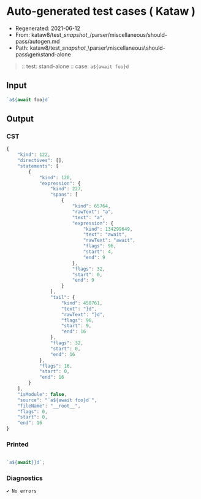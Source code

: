 # Auto-generated test cases ( Kataw )
- Regenerated: 2021-06-12
- From: kataw8/test\__snapshot__/parser/miscellaneous/should-pass/autogen.md
- Path: kataw8/test\__snapshot__\parser\miscellaneous\should-pass\gen\stand-alone
> :: test: stand-alone
> :: case: `a${await foo}d`
## Input

`````js
`a${await foo}d`
`````
## Output

### CST

```javascript
{
    "kind": 122,
    "directives": [],
    "statements": [
        {
            "kind": 120,
            "expression": {
                "kind": 227,
                "spans": [
                    {
                        "kind": 65764,
                        "rawText": "a",
                        "text": "a",
                        "expression": {
                            "kind": 134299649,
                            "text": "await",
                            "rawText": "await",
                            "flags": 96,
                            "start": 4,
                            "end": 9
                        },
                        "flags": 32,
                        "start": 0,
                        "end": 9
                    }
                ],
                "tail": {
                    "kind": 458761,
                    "text": "}d",
                    "rawText": "}d",
                    "flags": 96,
                    "start": 9,
                    "end": 16
                },
                "flags": 32,
                "start": 0,
                "end": 16
            },
            "flags": 16,
            "start": 0,
            "end": 16
        }
    ],
    "isModule": false,
    "source": "`a${await foo}d`",
    "fileName": "__root__",
    "flags": 0,
    "start": 0,
    "end": 16
}
```

### Printed

```javascript

`a${await}}d`;
```

### Diagnostics

```javascript
✔ No errors
```

